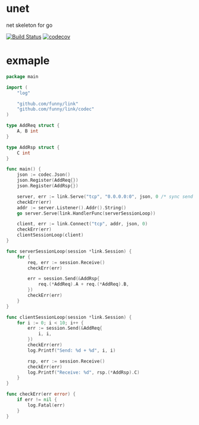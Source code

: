 # unet
net skeleton for go

[![Build Status](https://travis-ci.org/unicok/unet.svg?branch=master)](https://travis-ci.org/unicok/unet)
[![codecov](https://codecov.io/gh/unicok/unet/branch/master/graph/badge.svg)](https://codecov.io/gh/unicok/unet)

exmaple
==========

```go
package main

import (
    "log"

    "github.com/funny/link"
    "github.com/funny/link/codec"
)

type AddReq struct {
    A, B int
}

type AddRsp struct {
    C int
}

func main() {
    json := codec.Json()
    json.Register(AddReq{})
    json.Register(AddRsp{})

    server, err := link.Serve("tcp", "0.0.0.0:0", json, 0 /* sync send */)
    checkErr(err)
    addr := server.Listener().Addr().String()
    go server.Serve(link.HandlerFunc(serverSessionLoop))

    client, err := link.Connect("tcp", addr, json, 0)
    checkErr(err)
    clientSessionLoop(client)
}

func serverSessionLoop(session *link.Session) {
    for {
        req, err := session.Receive()
        checkErr(err)

        err = session.Send(&AddRsp{
            req.(*AddReq).A + req.(*AddReq).B,
        })
        checkErr(err)
    }
}

func clientSessionLoop(session *link.Session) {
    for i := 0; i < 10; i++ {
        err := session.Send(&AddReq{
            i, i,
        })
        checkErr(err)
        log.Printf("Send: %d + %d", i, i)

        rsp, err := session.Receive()
        checkErr(err)
        log.Printf("Receive: %d", rsp.(*AddRsp).C)
    }
}

func checkErr(err error) {
    if err != nil {
        log.Fatal(err)
    }
}
```